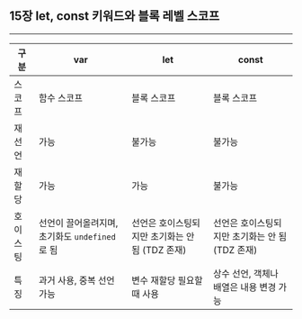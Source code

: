 ## 15장 let, const 키워드와 블록 레벨 스코프

---

| 구분     | var                                             | let                                             | const                                           |
| -------- | ----------------------------------------------- | ----------------------------------------------- | ----------------------------------------------- |
| 스코프   | 함수 스코프                                     | 블록 스코프                                     | 블록 스코프                                     |
| 재선언   | 가능                                            | 불가능                                          | 불가능                                          |
| 재할당   | 가능                                            | 가능                                            | 불가능                                          |
| 호이스팅 | 선언이 끌어올려지며, 초기화도 `undefined` 로 됨 | 선언은 호이스팅되지만 초기화는 안 됨 (TDZ 존재) | 선언은 호이스팅되지만 초기화는 안 됨 (TDZ 존재) |
| 특징     | 과거 사용, 중복 선언 가능                       | 변수 재할당 필요할 때 사용                      | 상수 선언, 객체나 배열은 내용 변경 가능         |
